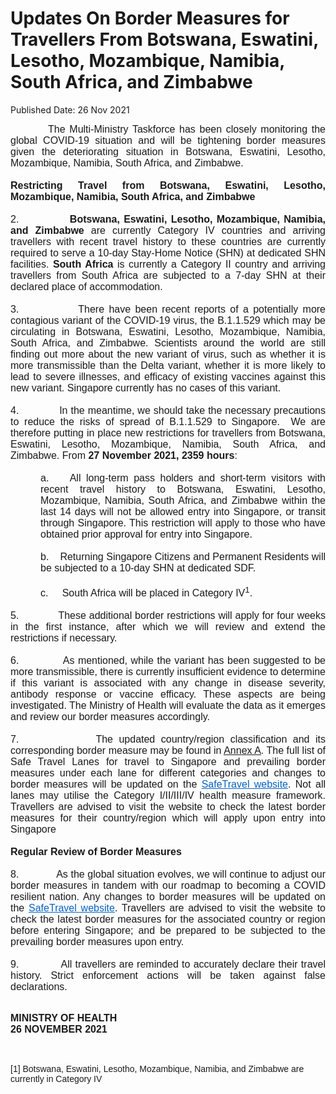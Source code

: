 <html>
    <meta http-equiv="Content-Type" content="text/html; charset=utf-8"/>
    <meta charset="utf-8"/>
    <title>Updates On Border Measures for Travellers From Botswana, Eswatini, Lesotho, Mozambique, Namibia, South Africa, and Zimbabwe</title>
    <body><h1>Updates On Border Measures for Travellers From Botswana, Eswatini, Lesotho, Mozambique, Namibia, South Africa, and Zimbabwe</h1>
    <p>Published Date: 26 Nov 2021</p> <p style="margin: 0cm; font-size: 11pt; font-family: Calibri, sans-serif; text-align: justify;"><span style="font-family: Arial; font-size: 16px;">&nbsp; &nbsp; &nbsp; &nbsp; &nbsp;The Multi-Ministry Taskforce has been closely monitoring the global COVID-19 situation and will be tightening border measures given the deteriorating situation in Botswana, Eswatini, Lesotho, Mozambique, Namibia, South Africa, and Zimbabwe.</span></p><p style="margin: 0cm; font-size: 11pt; font-family: Calibri, sans-serif; text-align: justify;"><span style="font-size: 16px;"><span style="font-family: Arial;">&nbsp;</span></span></p><p style="margin: 0cm; font-size: 11pt; font-family: Calibri, sans-serif; text-align: justify;"><span style="font-size: 16px;"><span style="font-family: Arial;"><strong>Restricting Travel from Botswana, Eswatini, Lesotho, Mozambique, Namibia, South Africa, and Zimbabwe</strong></span></span></p><p style="margin: 0cm; font-size: 11pt; font-family: Calibri, sans-serif; text-align: justify;"><span style="font-size: 16px;"><span style="font-family: Arial;">&nbsp;</span></span></p><p style="margin: 0cm; font-size: 11pt; font-family: Calibri, sans-serif; text-align: justify;"><span style="font-size: 16px;"><span style="font-family: Arial;">2.<span style="font-stretch: normal;">&nbsp;&nbsp;&nbsp;&nbsp;&nbsp;&nbsp;&nbsp;&nbsp;&nbsp;&nbsp;&nbsp;&nbsp; </span><strong>Botswana, Eswatini, Lesotho, Mozambique, Namibia, and Zimbabwe </strong>are currently Category IV countries and arriving travellers with recent travel history to these countries are currently required to serve a 10-day Stay-Home Notice (SHN) at dedicated SHN facilities. <strong>South Africa</strong> is currently a Category II country and arriving travellers from South Africa are subjected to a 7-day SHN at their declared place of accommodation.</span></span></p><p style="margin: 0cm; font-size: 11pt; font-family: Calibri, sans-serif; text-align: justify;"><span style="font-size: 16px;"><span style="font-family: Arial;">&nbsp;</span></span></p><p style="margin: 0cm; font-size: 11pt; font-family: Calibri, sans-serif; text-align: justify;"><span style="font-size: 16px;"><span style="font-family: Arial;">3.<span style="font-stretch: normal;">&nbsp;&nbsp;&nbsp;&nbsp;&nbsp;&nbsp;&nbsp;&nbsp;&nbsp;&nbsp;&nbsp;&nbsp; </span>There have been recent reports of a potentially more contagious variant of the COVID-19 virus, the B.1.1.529 which may be circulating in Botswana, Eswatini, Lesotho, Mozambique, Namibia, South Africa, and Zimbabwe. Scientists around the world are still finding out more about the new variant of virus, such as whether it is more transmissible than the Delta variant, whether it is more likely to lead to severe illnesses, and efficacy of existing vaccines against this new variant. Singapore currently has no cases of this variant.</span></span></p><p style="margin: 0cm 0cm 0cm 36pt; font-size: 11pt; font-family: Calibri, sans-serif;"><span style="font-size: 16px;"><span style="font-family: Arial;">&nbsp;</span></span></p><p style="margin: 0cm; font-size: 11pt; font-family: Calibri, sans-serif; text-align: justify;"><span style="font-size: 16px;"><span style="font-family: Arial;">4.<span style="font-stretch: normal;">&nbsp;&nbsp;&nbsp;&nbsp;&nbsp;&nbsp;&nbsp;&nbsp;&nbsp;&nbsp;&nbsp;&nbsp; </span>In the meantime, we should take the necessary precautions to reduce the risks of spread of B.1.1.529 to Singapore.&nbsp; We are therefore putting in place new restrictions for travellers from Botswana, Eswatini, Lesotho, Mozambique, Namibia, South Africa, and Zimbabwe. From <strong>27 November 2021, 2359 hours</strong>:</span></span></p><p style="margin: 0cm 0cm 0cm 72pt; font-size: 11pt; font-family: Calibri, sans-serif; text-align: justify;"><span style="font-size: 16px;"><span style="font-family: Arial;">&nbsp;</span></span></p><p style="margin: 0cm 0cm 0cm 36pt; font-size: 11pt; font-family: Calibri, sans-serif; text-align: justify;"><span style="font-size: 16px;"><span style="font-family: Arial;">a.<span style="font-stretch: normal;">&nbsp;&nbsp;&nbsp; </span>All long-term pass holders and short-term visitors with recent travel history to Botswana, Eswatini, Lesotho, Mozambique, Namibia, South Africa, and Zimbabwe within the last 14 days will not be allowed entry into Singapore, or transit through Singapore. This restriction will apply to those who have obtained prior approval for entry into Singapore.</span></span></p><p style="margin: 0cm 0cm 0cm 36pt; font-size: 11pt; font-family: Calibri, sans-serif; text-align: justify;"><span style="font-size: 16px;"><span style="font-family: Arial;">&nbsp;</span></span></p><p style="margin: 0cm 0cm 0cm 36pt; font-size: 11pt; font-family: Calibri, sans-serif; text-align: justify;"><span style="font-size: 16px;"><span style="font-family: Arial;">b.<span style="font-stretch: normal;">&nbsp;&nbsp;&nbsp; </span>Returning Singapore Citizens and Permanent Residents will be subjected to a 10-day SHN at dedicated SDF.</span></span></p><p style="margin: 0cm 0cm 0cm 36pt; font-size: 11pt; font-family: Calibri, sans-serif;"><span style="font-size: 16px;"><span style="font-family: Arial;">&nbsp;</span></span></p><p style="margin: 0cm 0cm 0cm 36pt; font-size: 11pt; font-family: Calibri, sans-serif; text-align: justify;"><span style="font-size: 16px;"><span style="font-family: Arial;">c.<span style="font-stretch: normal;">&nbsp;&nbsp;&nbsp;&nbsp; </span>South Africa will be placed in Category IV<sup>1</sup>.</span></span></p><p style="margin: 0cm 0cm 0cm 36pt; font-size: 11pt; font-family: Calibri, sans-serif;"><span style="font-size: 16px;"><span style="font-family: Arial;">&nbsp;</span></span></p><p style="margin: 0cm; font-size: 11pt; font-family: Calibri, sans-serif; text-align: justify;"><span style="font-size: 16px;"><span style="font-family: Arial;">5.<span style="font-stretch: normal;">&nbsp;&nbsp;&nbsp;&nbsp;&nbsp;&nbsp;&nbsp;&nbsp;&nbsp;&nbsp;&nbsp;&nbsp; </span>These additional border restrictions will apply for four weeks in the first instance, after which we will review and extend the restrictions if necessary.</span></span></p><p style="margin: 0cm; font-size: 11pt; font-family: Calibri, sans-serif; text-align: justify;"><span style="font-size: 16px;"><span style="font-family: Arial;">&nbsp;</span></span></p><p style="margin: 0cm; font-size: 11pt; font-family: Calibri, sans-serif; text-align: justify;"><span style="font-size: 16px;"><span style="font-family: Arial;">6.<span style="font-stretch: normal;">&nbsp;&nbsp;&nbsp;&nbsp;&nbsp;&nbsp;&nbsp;&nbsp;&nbsp;&nbsp;&nbsp;&nbsp; </span>As mentioned, while the variant has been suggested to be more transmissible, there is currently insufficient evidence to determine if this variant is associated with any change in disease severity, antibody response or vaccine efficacy. These aspects are being investigated. The Ministry of Health will evaluate the data as it emerges and review our border measures accordingly.</span></span></p><p style="margin: 0cm; font-size: 11pt; font-family: Calibri, sans-serif; border: none; text-align: justify;"><span style="font-size: 16px;"><span style="font-family: Arial;"><strong>&nbsp;</strong></span></span></p><p style="margin: 0cm; font-size: 11pt; font-family: Calibri, sans-serif; text-align: justify;"><span style="font-size: 16px;"><span style="font-family: Arial;">7.<span style="font-stretch: normal;">&nbsp;&nbsp;&nbsp;&nbsp;&nbsp;&nbsp;&nbsp;&nbsp;&nbsp;&nbsp;&nbsp;&nbsp; </span>The updated country/region classification and its corresponding border measure may be found in <u><a href="/docs/librariesprovider5/default-document-library/updates-on-border-measures-(26-nov)_annex-a.pdf?sfvrsn=263d47b1_0" title="Annex A">Annex A</a></u>. The full list of Safe Travel Lanes for travel to Singapore and prevailing border measures under each lane for different categories and changes to border measures will be updated on the <a href="https://safetravel.ica.gov.sg/" style="color: rgb(5, 99, 193);" title="" class="" target="">SafeTravel website</a>. Not all lanes may utilise the Category I/II/III/IV health measure framework. Travellers are advised to visit the website to check the latest border measures for their country/region which will apply upon entry into Singapore</span></span></p><p style="margin: 0cm; font-size: 11pt; font-family: Calibri, sans-serif; border: none; text-align: justify;"><span style="font-size: 16px;"><span style="font-family: Arial;"><strong>&nbsp;</strong></span></span></p><p style="margin: 0cm; font-size: 11pt; font-family: Calibri, sans-serif; border: none; text-align: justify;"><span style="font-size: 16px;"><span style="font-family: Arial;"><strong>Regular Review of Border Measures</strong></span></span></p><p style="margin: 0cm; font-size: 11pt; font-family: Calibri, sans-serif; text-align: justify;"><span style="font-size: 16px;"><span style="font-family: Arial;">&nbsp;</span></span></p><p style="margin: 0cm; font-size: 11pt; font-family: Calibri, sans-serif; text-align: justify;"><span style="font-size: 16px;"><span style="font-family: Arial;">8.<span style="font-stretch: normal;">&nbsp;&nbsp;&nbsp;&nbsp;&nbsp;&nbsp;&nbsp;&nbsp;&nbsp;&nbsp;&nbsp;&nbsp; </span>As the global situation evolves, we will continue to adjust our border measures in tandem with our roadmap to becoming a COVID resilient nation. Any changes to border measures will be updated on the <a href="https://safetravel.ica.gov.sg/" style="color: rgb(5, 99, 193);" title="" class="" target="">SafeTravel website</a>. Travellers are advised to visit the website to check the latest border measures for the associated country or region before entering Singapore; and be prepared to be subjected to the prevailing border measures upon entry.</span></span></p><p style="margin: 0cm; font-size: 11pt; font-family: Calibri, sans-serif; text-align: justify;"><span style="font-size: 16px;"><span style="font-family: Arial;">&nbsp;</span></span></p><p style="margin: 0cm; font-size: 11pt; font-family: Calibri, sans-serif; text-align: justify;"><span style="font-size: 16px;"><span style="font-family: Arial;">9.<span style="font-stretch: normal;">&nbsp;&nbsp;&nbsp;&nbsp;&nbsp;&nbsp;&nbsp;&nbsp;&nbsp;&nbsp;&nbsp;&nbsp; </span>All travellers are reminded to accurately declare their travel history. Strict enforcement actions will be taken against false declarations.</span></span></p><p style="margin: 0cm; font-size: 11pt; font-family: Calibri, sans-serif; text-align: justify;"><span style="font-size: 16px;"><span style="font-family: Arial;"><br></span></span></p><p><span style="font-family: Arial; font-size: 16px;"><strong>MINISTRY OF HEALTH<br></strong></span><strong style="font-family: Arial; font-size: 16px;">26 NOVEMBER 2021</strong></p><div><span style="font-family: Arial; font-size: 16px;"><br clear="all"></span><div id="ftn1"></div></div><p><span style="font-family: Arial;"><span style="font-size: 16px;"><span style="font-family: Arial; font-size: 14px;">[1] Botswana, Eswatini, Lesotho, Mozambique, Namibia, and Zimbabwe are currently in Category IV</span><br></span></span></p></body>
</html>